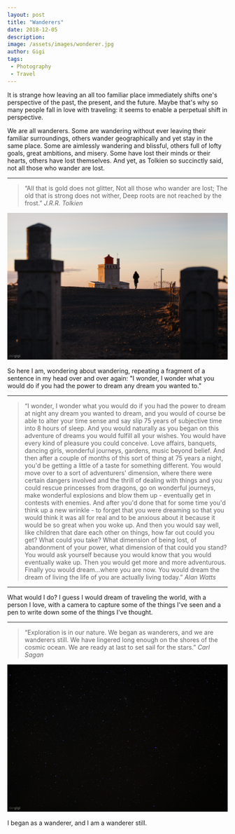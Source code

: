 ```yaml
---
layout: post
title: "Wanderers"
date: 2018-12-05
description:
image: /assets/images/wonderer.jpg
author: Gigi
tags:
 - Photography
 - Travel
---
```


It is strange how leaving an all too familiar place immediately shifts one's perspective of the past, the present, and the future. Maybe that's why so many people fall in love with traveling: it seems to enable a perpetual shift in perspective.

We are all wanderers. Some are wandering without ever leaving their familiar surroundings, others wander geographically and yet stay in the same place. Some are aimlessly wandering and blissful, others full of lofty goals, great ambitions, and misery. Some have lost their minds or their hearts, others have lost themselves. And yet, as Tolkien so succinctly said, not all those who wander are lost.

----

<blockquote>
  “All that is gold does not glitter,
  Not all those who wander are lost;
  The old that is strong does not wither,
  Deep roots are not reached by the frost.”
  <cite>J.R.R. Tolkien</cite>
</blockquote>

![Placeholder](/assets/images/wanderer.jpg#full)

So here I am, wondering about wandering, repeating a fragment of a sentence in my head over and over again: "I wonder, I wonder what you would do if you had the power to dream any dream you wanted to."

----

<blockquote>
  “I wonder, I wonder what you would do if you had the power to dream at night any dream you wanted to dream, and you would of course be able to alter your time sense and say slip 75 years of subjective time into 8 hours of sleep. And you would naturally as you began on this adventure of dreams you would fulfill all your wishes. You would have every kind of pleasure you could conceive. Love affairs, banquets, dancing girls, wonderful journeys, gardens, music beyond belief. And then after a couple of months of this sort of thing at 75 years a night, you'd be getting a little of a taste for something different. You would move over to a sort of adventurers' dimension, where there were certain dangers involved and the thrill of dealing with things and you could rescue princesses from dragons, go on wonderful journeys, make wonderful explosions and blow them up - eventually get in contests with enemies. And after you'd done that for some time you'd think up a new wrinkle - to forget that you were dreaming so that you would think it was all for real and to be anxious about it because it would be so great when you woke up. And then you would say well, like children that dare each other on things, how far out could you get? What could you take? What dimension of being lost, of abandonment of your power, what dimension of that could you stand? You would ask yourself because you would know that you would eventually wake up. Then you would get more and more adventurous. Finally you would dream...where you are now. You would dream the dream of living the life of you are actually living today.”
  <cite>Alan Watts</cite>
</blockquote>

----

What would I do? I guess I would dream of traveling the world, with a person I love, with a camera to capture some of the things I've seen and a pen to write down some of the things I've thought.

----

<blockquote>
  “Exploration is in our nature. We began as wanderers, and we are wanderers still. We have lingered long enough on the shores of the cosmic ocean. We are ready at last to set sail for the stars.”
  <cite>Carl Sagan</cite>
</blockquote>

![Placeholder](/assets/images/stars.jpg#full)

I began as a wanderer, and I am a wanderer still.
